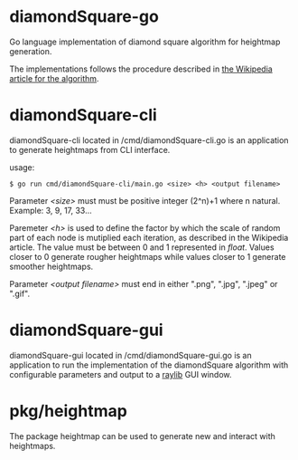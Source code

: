 # diamondSquare-go
Go language implementation of diamond square algorithm for heightmap generation.

The implementations follows the procedure described in [the Wikipedia article for the algorithm](https://en.wikipedia.org/wiki/Diamond-square_algorithm).

# diamondSquare-cli
diamondSquare-cli located in /cmd/diamondSquare-cli.go is an application to generate heightmaps from CLI interface.

usage: 

```
$ go run cmd/diamondSquare-cli/main.go <size> <h> <output filename>
```
Parameter _\<size\>_ must must be positive integer (2^n)+1 where n natural. Example: 3, 9, 17, 33...

Paremeter _\<h\>_ is used to define the factor by which the scale of random part of each node is mutiplied each iteration, as described in the Wikipedia article. 
The value must be between 0 and 1 represented in _float_. 
Values closer to 0 generate rougher heightmaps while  values closer to 1 generate smoother heightmaps.

Parameter _\<output filename\>_ must end in either ".png", ".jpg", ".jpeg" or ".gif".

# diamondSquare-gui
diamondSquare-gui located in /cmd/diamondSquare-gui.go is an application to run the implementation of the diamondSquare algorithm with configurable parameters and output to a [raylib](https://www.raylib.com/) GUI window.

# pkg/heightmap
The package heightmap can be used to generate new and interact with heightmaps.
